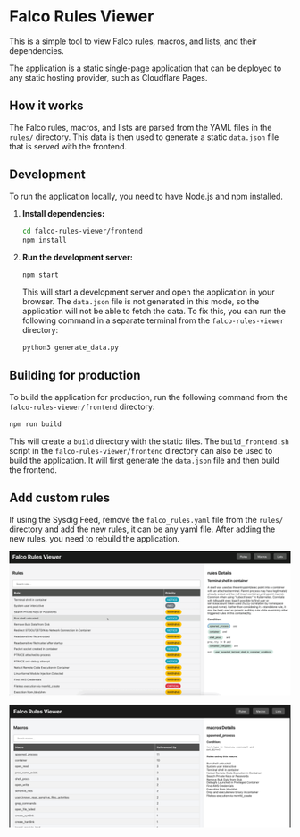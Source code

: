 # Falco Rules Viewer

This is a simple tool to view Falco rules, macros, and lists, and their dependencies.

The application is a static single-page application that can be deployed to any static hosting provider, such as Cloudflare Pages.

## How it works

The Falco rules, macros, and lists are parsed from the YAML files in the `rules/` directory. This data is then used to generate a static `data.json` file that is served with the frontend.

## Development

To run the application locally, you need to have Node.js and npm installed.

1.  **Install dependencies:**
    ```bash
    cd falco-rules-viewer/frontend
    npm install
    ```

2.  **Run the development server:**
    ```bash
    npm start
    ```
    This will start a development server and open the application in your browser. The `data.json` file is not generated in this mode, so the application will not be able to fetch the data. To fix this, you can run the following command in a separate terminal from the `falco-rules-viewer` directory:
    ```bash
    python3 generate_data.py
    ```

## Building for production

To build the application for production, run the following command from the `falco-rules-viewer/frontend` directory:

```bash
npm run build
```

This will create a `build` directory with the static files. The `build_frontend.sh` script in the `falco-rules-viewer/frontend` directory can also be used to build the application. It will first generate the `data.json` file and then build the frontend.

## Add custom rules

If using the Sysdig Feed, remove the `falco_rules.yaml` file from the `rules/` directory and add the new rules, it can be any yaml file. After adding the new rules, you need to rebuild the application.

![Rules Viewer](/img/Rules%20Viewer.gif)

![Macro Viewer](/img/Macro%20Viewer.png)
